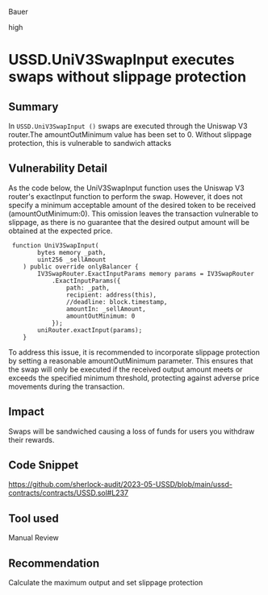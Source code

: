 Bauer

high

# USSD.UniV3SwapInput executes swaps without slippage protection

## Summary
In `USSD.UniV3SwapInput ()` swaps are executed through the Uniswap V3 router.The amountOutMinimum value has been set to 0. Without slippage protection, this is vulnerable to sandwich attacks

## Vulnerability Detail
As the code below, the UniV3SwapInput function uses the Uniswap V3 router's exactInput function to perform the swap. However, it does not specify a minimum acceptable amount of the desired token to be received (amountOutMinimum:0). This omission leaves the transaction vulnerable to slippage, as there is no guarantee that the desired output amount will be obtained at the expected price.
```solidity
 function UniV3SwapInput(
        bytes memory _path,
        uint256 _sellAmount
    ) public override onlyBalancer {
        IV3SwapRouter.ExactInputParams memory params = IV3SwapRouter
            .ExactInputParams({
                path: _path,
                recipient: address(this),
                //deadline: block.timestamp,
                amountIn: _sellAmount,
                amountOutMinimum: 0
            });
        uniRouter.exactInput(params);
    }
```
To address this issue, it is recommended to incorporate slippage protection by setting a reasonable amountOutMinimum parameter. This ensures that the swap will only be executed if the received output amount meets or exceeds the specified minimum threshold, protecting against adverse price movements during the transaction.


## Impact
Swaps will be sandwiched causing a loss of funds for users you withdraw their rewards.


## Code Snippet
https://github.com/sherlock-audit/2023-05-USSD/blob/main/ussd-contracts/contracts/USSD.sol#L237
## Tool used

Manual Review

## Recommendation
Calculate the maximum output and set slippage protection

